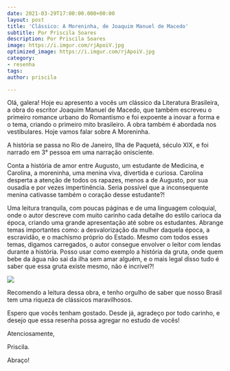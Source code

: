```yaml
---
date: 2021-03-29T17:00:00.000+00:00
layout: post
title: 'Clássico: A Moreninha, de Joaquim Manuel de Macedo'
subtitle: Por Priscila Soares
description: Por Priscila Soares
image: https://i.imgur.com/rjApoiV.jpg
optimized_image: https://i.imgur.com/rjApoiV.jpg
category:
- resenha
tags: 
author: priscila

---
```

Olá, galera! Hoje eu apresento a vocês um clássico da Literatura Brasileira, a obra do escritor Joaquim Manuel de Macedo, que também escreveu o primeiro romance urbano do Romantismo e foi expoente a inovar a forma e o tema, criando o primeiro mito brasileiro. A obra também é abordada nos vestibulares. Hoje vamos falar sobre A Moreninha.

A história se passa no Rio de Janeiro, Ilha de Paquetá, século XIX, e foi narrado em 3° pessoa em uma narração onisciente.

Conta a história de amor entre Augusto, um estudante de Medicina, e Carolina, a moreninha, uma menina viva, divertida e curiosa. Carolina desperta a atenção de todos os rapazes, menos a de Augusto, por sua ousadia e por vezes impertinência. Seria possível que a inconsequente menina cativasse também o coração desse estudante?!

Uma leitura tranquila, com poucas páginas e de uma linguagem coloquial, onde o autor descreve com muito carinho cada detalhe do estilo carioca da época, criando uma grande apresentação até sobre os estudantes. Abrange temas importantes como: a desvalorização da mulher daquela época, a escravidão, e o machismo próprio do Estado. Mesmo com todos esses temas, digamos carregados, o autor consegue envolver o leitor com lendas durante a história. Posso usar como exemplo a história da gruta, onde quem bebe da água não sai da ilha sem amar alguém, e o mais legal disso tudo é saber que essa gruta existe mesmo, não é incrível?!

![](https://i.imgur.com/lLHc7jp.jpg)

Recomendo a leitura dessa obra, e tenho orgulho de saber que nosso Brasil tem uma riqueza de clássicos maravilhosos.

Espero que vocês tenham gostado. Desde já, agradeço por todo carinho, e desejo que essa resenha possa agregar no estudo de vocês!

Atenciosamente,

Priscila.

Abraço!